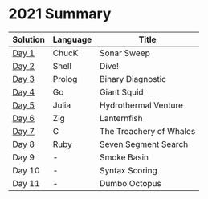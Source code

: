 # 2021 Summary

| Solution                    | Language | Title                   |
| --------------------------- | -------- | ----------------------- |
| [Day 1](../2021/day_01.ck)  | ChucK    | Sonar Sweep             |
| [Day 2](../2021/day_02.sh)  | Shell    | Dive!                   |
| [Day 3](../2021/day_03.pl)  | Prolog   | Binary Diagnostic       |
| [Day 4](../2021/day_04.go)  | Go       | Giant Squid             |
| [Day 5](../2021/day_05.jl)  | Julia    | Hydrothermal Venture    |
| [Day 6](../2021/day_06.zig) | Zig      | Lanternfish             |
| [Day 7](../2021/day_07.c)   | C        | The Treachery of Whales |
| [Day 8](../2021/day_08.rb)  | Ruby     | Seven Segment Search    |
| Day 9                       | -        | Smoke Basin             |
| Day 10                      | -        | Syntax Scoring          |
| Day 11                      | -        | Dumbo Octopus           |
